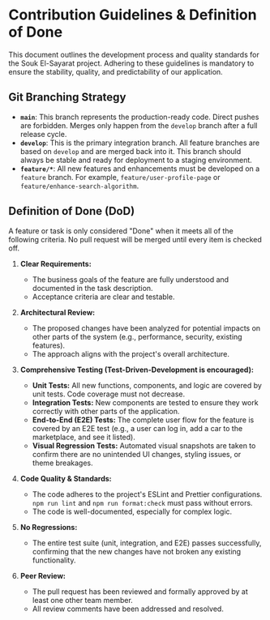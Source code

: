 # Contribution Guidelines & Definition of Done

This document outlines the development process and quality standards for the Souk El-Sayarat project. Adhering to these guidelines is mandatory to ensure the stability, quality, and predictability of our application.

## Git Branching Strategy

- **`main`**: This branch represents the production-ready code. Direct pushes are forbidden. Merges only happen from the `develop` branch after a full release cycle.
- **`develop`**: This is the primary integration branch. All feature branches are based on `develop` and are merged back into it. This branch should always be stable and ready for deployment to a staging environment.
- **`feature/*`**: All new features and enhancements must be developed on a `feature` branch. For example, `feature/user-profile-page` or `feature/enhance-search-algorithm`.

## Definition of Done (DoD)

A feature or task is only considered "Done" when it meets all of the following criteria. No pull request will be merged until every item is checked off.

1.  **Clear Requirements:**
    - The business goals of the feature are fully understood and documented in the task description.
    - Acceptance criteria are clear and testable.

2.  **Architectural Review:**
    - The proposed changes have been analyzed for potential impacts on other parts of the system (e.g., performance, security, existing features).
    - The approach aligns with the project's overall architecture.

3.  **Comprehensive Testing (Test-Driven-Development is encouraged):**
    - **Unit Tests:** All new functions, components, and logic are covered by unit tests. Code coverage must not decrease.
    - **Integration Tests:** New components are tested to ensure they work correctly with other parts of the application.
    - **End-to-End (E2E) Tests:** The complete user flow for the feature is covered by an E2E test (e.g., a user can log in, add a car to the marketplace, and see it listed).
    - **Visual Regression Tests:** Automated visual snapshots are taken to confirm there are no unintended UI changes, styling issues, or theme breakages.

4.  **Code Quality & Standards:**
    - The code adheres to the project's ESLint and Prettier configurations. `npm run lint` and `npm run format:check` must pass without errors.
    - The code is well-documented, especially for complex logic.

5.  **No Regressions:**
    - The entire test suite (unit, integration, and E2E) passes successfully, confirming that the new changes have not broken any existing functionality.

6.  **Peer Review:**
    - The pull request has been reviewed and formally approved by at least one other team member.
    - All review comments have been addressed and resolved.
